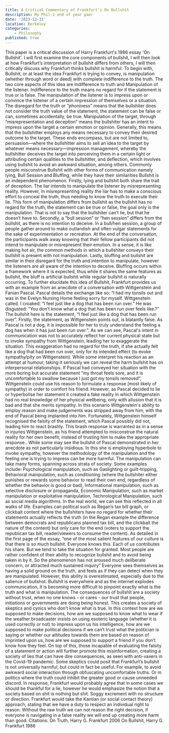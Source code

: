 ```yaml
---
title: A Critical Commentary of Frankfurt’s On Bullshit
description: My Phil-2 end of year paer
date: '2023-12-15'
location: Berkeley
categories: 
    - Philosophy
published: true
---
```


This paper is a critical discussion of Harry Frankfurt's 1986 essay 'On Bullshit'. I will first examine the core components of bullshit, I will then look at how Frankfurt’s interpretation of bullshit differs from others, I will then critically discuss why Frankfurt thinks bullshit is harmful.
To begin with, Bullshit, or at least the idea Frankfurt is trying to convey, is manipulation (whether through word or deed) with complete indifference to the truth. The two core aspects of this idea are Indifference to truth and Manipulation of the listener. Indifference to the truth means no regard for if the statement is true or is false. The manipulation of the listener is to impress upon or convince the listener of a certain impression of themselves or a situation.
The disregard for the truth or “phoniness” means that the bullshiter does not consider the truth value of the statement, the statement can be false or can, sometimes accidentally, be true. 
Manipulation of the target, through “misrepresentation and deception” means the bullshiter has an intent to impress upon the target a certain emotion or opinion. 
Generally, this means that the bullshitter employs any means necessary to convey their desired outcome to the target. These ends encompass, but are not limited to, persuasion—where the bullshitter aims to sell an idea to the target by whatever means necessary—impression management, whereby the bullshitter deceives the target into perceiving them in a certain light or attributing certain qualities to the bullshitter, and deflection, which involves using bullshit to avoid an awkward situation, among others.
Commonly people misconstrue Bullshit with other forms of communication namely lying, Bull Session and Bluffing, while they have their similarities Bullshit is an independent phenomenon. 
Firstly, lying and bullshit both share the trait of deception. The liar intends to manipulate the listener by misrepresenting reality. However, in misrepresenting reality the liar has to make a conscious effort to conceal the truth, thus needing to know the truth to execute their lie. This form of manipulation differs from bullshit as the bullshit has no regard for the truth, the statement can be true or false, the goal only is the manipulation. That is not to say that the bullshiter can’t lie, but that he doesn’t have to.
Secondly, a “bull session” or “hen session” differs from the bullshit, as there is no intention to deceive. In a bull/hen session, a group of people gather around to make outlandish and often vulgar statements for the sake of experimentation or recreation. At the end of the conversation, the participants walk away knowing that their fellow participants did not intend to manipulate or misrepresent their emotion. In a sense, it is like making hot air, the common methods in which a bullshiter conveys their bullshit is present with not manipulation.
Lastly, bluffing and bullshit are similar in their disregard for the truth and intention to manipulate, however the listeners are all aware of the intention to deceive. Bluffing occurs within a framework where it is expected, thus while it shares the same features as bullshit, the bluff is artificial bullshit while regular bullshit is naturally occurring. 
To further elucidate this idea of Bullshit, Frankfurt provides us with an example from an anecdote of a conversation with Wittgenstein and Fanian Pascal. Pascal details the exchange like so:
“I had my tonsils out and was in the Evelyn Nursing Home feeling sorry for myself. Wittgenstein called. I croaked: “I feel just like a dog that has been run over.” He was disgusted: “You don’t know what a dog that has been run over feels like.?”
The bullshit here is the statement, “I feel just like a dog that has been run over”. Firstly, the statement, as Wittgenstein points out, is blatantly false. As Pascal is not a dog, it is impossible for her to truly understand the feeling a dog has when it has just been run over.”. As we can see, Pascal's intent in communication was not to accurately reflect her current physical state but to invoke sympathy from Wittgenstein, leading her to exaggerate the situation. This exaggeration had no regard for the truth, if she actually felt like a dog that had been run over, only for its intended effect (to evoke sympathy/pity on Wittgenstein). 
While some interpret his reaction as an attempt at humour, taking it seriously we can reveal the harm bullshit has on interpersonal relationships. If Pascal had conveyed her situation with the more boring but accurate statement “my throat feels sore, and it is uncomfortable to swallow because I just got my tonsils removed”, Wittgenstein could use his reason to formulate a response (most likely of sympathy) in order to comfort his friend. However, as Pascal decided to lie or hyperbolise her statement it created a fake reality in which Wittgenstein had no real knowledge of her physical wellbeing, only with allusion that it is bad and that she merits sympathy. In this scenario Wittgenstein's ability to employ reason and make judgements was stripped away from him, with the end of Pascal being implanted into him. Fortunately, Wittgenstein himself recognised the falsity of the statement, which Pascal possibly did not, leading him to react brashly. This brash response is warranted as in a sense in injuries Wittgenstein, as his friend attempted to misconstrue the natural reality for her own benefit, instead of trusting him to make the appropriate response..
While some may see the bullshit of Pascal demonstrated in her anecdote as not particularly insidious. In this she is employing hyperbole to invoke sympathy, however the methodology of the manipulation and the feeling one is trying to impress can be more harmful. The manipulation can take many forms, spanning across strata of society. Some examples include:
Psychological manipulation, such as Gaslighting or guilt-tripping, Behavioral manipulation, such as conditioning (where the bullshiter either punishes or rewards some behavior to read their own end, regardless of whether the behavior is good or bad), Informational manipulation, such as selective disclosure or propaganda, Economic Manipulation, such as market manipulation or exploitative manipulation, Technological Manipulation, such as social media algorithms.
In the real world, we can see this reflected in all walks of life. Examples can political such as Regan’s tax bill graph, or clickbait content where the bullshiters have no regard for whether their statements actually reflects the truth (in the Regan example the difference between democrats and republicans planned tax bill, and the clickbait the nature of the content) but only care for the end (voters to support the republican tax bill, reader/viewers to consume the content). 
As detailed in the first page of the essay, “one of the most salient features of our culture is that there is so much bullshit. Everyone knows this. Each of us contributes his share. But we tend to take the situation for granted. Most people are rather confident of their ability to recognize bullshit and to avoid being taken in by it. So the phenomenon has not aroused much deliberate concern, or attracted much sustained inquiry” Everyone sees themselves as having a solid ground on the truth, and feels as if they can detect when they are manipulated. However, this ability is overestimated, especially due to the salience of bullshot. Bullshit is everywhere and as the internet explodes communication, it is becoming more difficult to pinpoint exactly what is the truth and what is manipulation. 
The consequences of bullshit are a society without trust, when no one knows - or cares - our trust that people, initiations or governments are doing being honest. This creates a society of skeptics and cynics who don’t know what is true. In this context how are we supposed to make decisions, how are we supposed to know what to wear if the weather broadcaster insists on using esoteric language (whether it is used correctly or not) to impress upon us his intelligence, how are we supposed to make political decisions if we can’t trust what the politician is saying or whether our attitudes towards them are based on reason of imprinted upon us, how are we supposed to support a friend if you don’t know how they feel. On top of this, those incapable of evaluating the falsity of a statement or action will further promote this misinformation, creating a society of lies that can have dire consequences, as seen with anti-vaxers in the Covid-19 pandemic. 
Some skeptics could posit that Frankfurt’s bullshit is not universally harmful, but could in fact be useful. For example, to avoid awkward social interaction through obfuscating uncomfortable truths. Or in politics where the truth could inhibit the greater good or cause unneeded discord. 
In response, Frankfurt would probably agree that in some cases we should be thankful for a lie, however he would emphasize the notion that a society based on shit is nothing but shit. Soggy excrement with no structure or direction. Frankfurt would take the Kantian (or social contact theory) approach, stating that we have a duty to respect an individual right to reason. Without the raw truth we can not reason the right decision, if everyone is navigating in a false reality we will end up creating more harm than good.
Citations: 
On Truth, Harry G. Frankfurt 2006
On Bullshit, Harry G. Frankfurt 1986